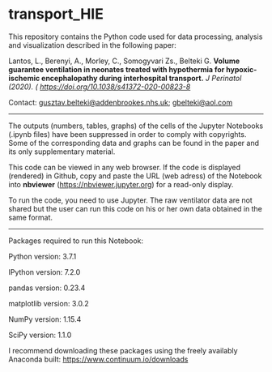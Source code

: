 # transport_HIE

This repository contains the Python code used for data processing,
analysis and visualization described in the following paper:

Lantos, L., Berenyi, A., Morley, C., Somogyvari Zs., Belteki G. **Volume guarantee ventilation in neonates treated with hypothermia for hypoxic-ischemic encephalopathy during interhospital transport.** *J Perinatol (2020). ( https://doi.org/10.1038/s41372-020-00823-8*

Contact: gusztav.belteki@addenbrookes.nhs.uk; gbelteki@aol.com

____


The outputs (numbers, tables, graphs) of the cells of the Jupyter Notebooks
(.ipynb files) have been suppressed in order to comply with copyrights.
Some of the corresponding data and graphs can be found in the paper and its
only supplementary material.

This code can be viewed in any web browser. If the code is displayed (rendered)
 in Github, copy and paste the URL (web adress) of the Notebook into **nbviewer**
(https://nbviewer.jupyter.org) for a read-only display.

To run the code, you need to use Jupyter.
The raw ventilator data are not shared but the user can run this code on his or
her own data obtained in the same format.

____


Packages required to run this Notebook:

Python version: 3.7.1

IPython version: 7.2.0

pandas version: 0.23.4

matplotlib version: 3.0.2

NumPy version: 1.15.4

SciPy version: 1.1.0

I recommend downloading these packages using the freely availably Anaconda
built: https://www.continuum.io/downloads
